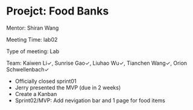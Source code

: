 # Proejct: Food Banks

Mentor: Shiran Wang

Meeting Time: lab02

Type of meeting: Lab

Team: Kaiwen Li✓, Sunrise Gao✓, Liuhao Wu✓, Tianchen Wang✓, Orion Schwellenbach✓

- Officially closed sprint01
- Jerry presented the MVP (due in 2 weeks)
- Create a Kanban
- Sprint02/MVP: Add nevigation bar and 1 page for food items
